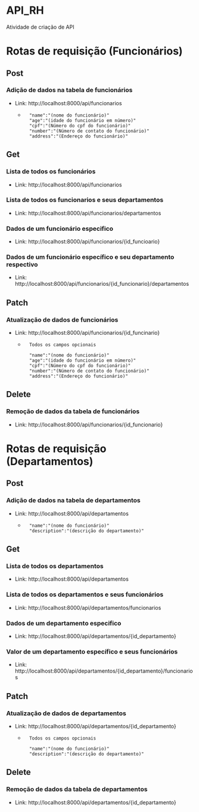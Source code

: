 # API_RH
Atividade de criação de API

# Rotas de requisição (Funcionários)

## Post
### Adição de dados na tabela de funcionários
- Link: http://localhost:8000/api/funcionarios

    - ```
        "name":"(nome do funcionário)"
        "age":"(idade do funcionário em número)"
        "cpf":"(Número do cpf do funcionário)"
        "number":"(Número de contato do funcionário)"
        "address":"(Endereço do funcionário)"
      ```

## Get
### Lista de todos os funcionários

- Link: http://localhost:8000/api/funcionarios

### Lista de todos os funcionarios e seus departamentos

- Link: http://localhost:8000/api/funcionarios/departamentos

### Dados de um funcionário especifico

- Link: http://localhost:8000/api/funcionarios/{id_funcioario}

### Dados de um funcionário específico e seu departamento respectivo

- Link: http://localhost:8000/api/funcionarios/{id_funcionario}/departamentos


## Patch
### Atualização de dados de funcionários

- Link: http://localhost:8000/api/funcionarios/{id_funcinario}

    - ```
        Todos os campos opcionais

        "name":"(nome do funcionário)"
        "age":"(idade do funcionário em número)"
        "cpf":"(Número do cpf do funcionário)"
        "number":"(Número de contato do funcionário)"
        "address":"(Endereço do funcionário)"
      ```

## Delete
### Remoção de dados da tabela de funcionários

- Link: http://localhost:8000/api/funcionarios/{id_funcionario}


# Rotas de requisição (Departamentos)

## Post
### Adição de dados na tabela de departamentos
- Link: http://localhost:8000/api/departamentos

    - ```
        "name":"(nome do funcionário)"
        "description":"(descrição do departamento)"
      ```

## Get
### Lista de todos os departamentos

- Link: http://localhost:8000/api/departamentos

### Lista de todos os departamentos e seus funcionários

- Link: http://localhost:8000/api/departamentos/funcionarios

### Dados de um departamento especifico

- Link: http://localhost:8000/api/departamentos/{id_departamento}

### Valor de um departamento específico e seus funcionários

- Link: http://localhost:8000/api/departamentos/{id_departamento}/funcionarios


## Patch
### Atualização de dados de departamentos

- Link: http://localhost:8000/api/departamentos/{id_departamento}

    - ```
        Todos os campos opcionais

        "name":"(nome do funcionário)"
        "description":"(descrição do departamento)"
      ```

## Delete
### Remoção de dados da tabela de departamentos

- Link: http://localhost:8000/api/departamentos/{id_departamento}
